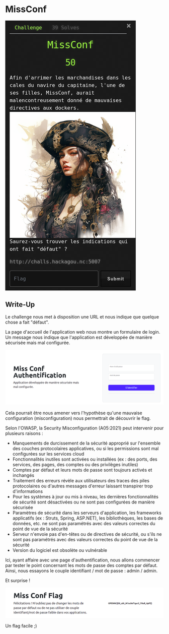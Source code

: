 # MissConf

![missconf](missconf.png)

## Write-Up

Le challenge nous met à disposition une URL et nous indique que quelque chose a fait "défaut".

La page d'accueil de l'application web nous montre un formulaire de login. Un message nous indique que l'application est développée de manière sécurisée mais mal configurée.

![Accueil MissConf](missconf-1.png)

Cela pourrait être nous amener vers l'hypothèse qu'une mauvaise configuration (misconfiguration) nous permettrait de découvrir le flag.

Selon l'OWASP, la Security Misconfiguration (A05:2021) peut intervenir pour plusieurs raisons :
- Manquements de durcissement de la sécurité approprié sur l'ensemble des couches protocolaires applicatives, ou si les permissions sont mal configurées sur les services cloud
- Fonctionnalités inutiles sont activées ou installées (ex : des ports, des services, des pages, des comptes ou des privilèges inutiles)
- Comptes par défaut et leurs mots de passe sont toujours activés et inchangés
- Traitement des erreurs révèle aux utilisateurs des traces des piles protocolaires ou d'autres messages d'erreur laissant transpirer trop d'informations
- Pour les systèmes à jour ou mis à niveau, les dernières fonctionnalités de sécurité sont désactivées ou ne sont pas configurées de manière sécurisée
- Paramètres de sécurité dans les serveurs d'application, les frameworks applicatifs (ex : Struts, Spring, ASP.NET), les bibliothèques, les bases de données, etc. ne sont pas paramétrés avec des valeurs correctes du point de vue de la sécurité
- Serveur n'envoie pas d'en-têtes ou de directives de sécurité, ou s'ils ne sont pas paramétrés avec des valeurs correctes du point de vue de la sécurité
- Version du logiciel est obsolète ou vulnérable

Ici, ayant affaire avec une page d'authentification, nous allons commencer par tester le point concernant les mots de passe des comptes par défaut. Ainsi, nous essayons le couple identifiant / mot de passe :  admin / admin.

Et surprise !

![Authentification réussie](missconf-2.png)

Un flag facile ;)
